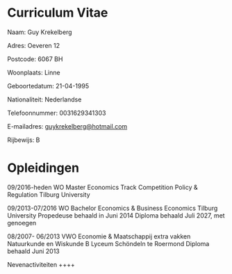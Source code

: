 Curriculum Vitae
====
Naam:           Guy Krekelberg

Adres:          Oeveren 12

Postcode:       6067 BH

Woonplaats:     Linne

Geboortedatum:  21-04-1995

Nationaliteit:  Nederlandse

Telefoonnummer: 0031629341303

E-mailadres:    guykrekelberg@hotmail.com

Rijbewijs:      B

Opleidingen
====
09/2016-heden   WO Master Economics
Track Competition Policy & Regulation
Tilburg University

09/2013-07/2016  WO Bachelor Economics & Business Economics 
Tilburg University
Propedeuse behaald in Juni 2014
Diploma behaald Juli 2027, met genoegen

08/2007- 06/2013  VWO Economie & Maatschappij
extra vakken Natuurkunde en Wiskunde B
Lyceum Schöndeln te Roermond
Diploma behaald Juni 2013

Nevenactiviteiten
++++
